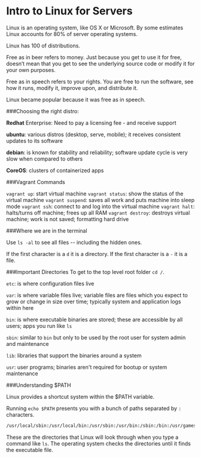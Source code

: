 # Intro to Linux for Servers

Linux is an operating system, like OS X or Microsoft. By some estimates Linux accounts for 80% of server operating systems.

Linux has 100 of distributions.

Free as in beer refers to money. Just because you get to use it for free, doesn’t mean that you get to see the underlying source code or modify it for your own purposes. 

Free as in speech refers to your rights. You are free to run the software, see how it runs, modify it, improve upon, and distribute it.

Linux became popular because it was free as in speech.

###Choosing the right distro:

**Redhat** Enterprise: Need to pay a licensing fee - and receive support

**ubuntu**: various distros (desktop, serve, mobile); it receives consistent updates to its software

**debian**: is known for stability and reliability; software update cycle is very slow when compared to others

**CoreOS**: clusters of containerized apps

###Vagrant Commands

`vagrant up`: start virtual machine
`vagrant status`: show the status of the virtual machine 
`vagrant suspend`: saves all work and puts machine into sleep mode
`vagrant ssh`: connect to and log into the virtual machine
`vagrant halt`: halts/turns off machine; frees up all RAM
`vagrant destroy`: destroys virtual machine; work is not saved; formatting hard drive

###Where we are in the terminal

Use `ls -al` to see all files -- including the hidden ones.

If the first character is a `d` it is a directory. If the first character is a `-` it is a file.

###Important Directories
To get to the top level root folder `cd /`.

`etc`: is where configuration files live

`var`: is where variable files live; variable files are files which you expect to grow or change in size over time; typically system and application logs within here

`bin`: is where executable binaries are stored; these are accessible by all users; apps you run like `ls`

`sbin`: similar to `bin` but only to be used by the root user for system admin and maintenance  

`lib`: libraries that support the binaries around a system

`usr`: user programs; binaries aren't required for bootup or system maintenance

###Understanding $PATH

Linux provides a shortcut system within the $PATH variable. 

Running `echo $PATH` presents you with a bunch of paths separated by `:` characters.

```bash
/usr/local/sbin:/usr/local/bin:/usr/sbin:/usr/bin:/sbin:/bin:/usr/games:/usr/local/games
```

These are the directories that Linux will look through when you type a command like `ls`. The operating system checks the directories until it finds the executable file.